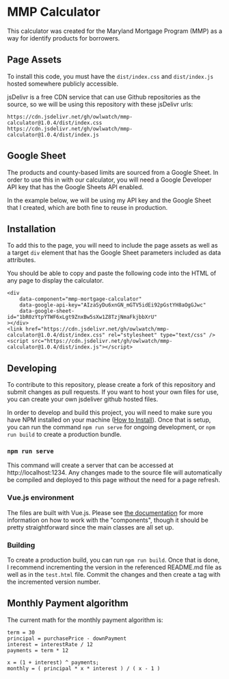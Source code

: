 # MMP Calculator

This calculator was created for the Maryland Mortgage Program (MMP)
as a way for identify products for borrowers.

## Page Assets

To install this code, you must have the `dist/index.css` and `dist/index.js` hosted somewhere publicly accessible.

jsDelivr is a free CDN service that can use Github repositories as the source, so we will be using this repository with these jsDelivr urls:

`https://cdn.jsdelivr.net/gh/owlwatch/mmp-calculator@1.0.4/dist/index.css`
`https://cdn.jsdelivr.net/gh/owlwatch/mmp-calculator@1.0.4/dist/index.js`

## Google Sheet

The products and county-based limits are sourced from a Google Sheet. In order to use this in with our calculator, you will need a Google Developer API key that has the Google Sheets API enabled.

In the example below, we will be using my API key and the Google Sheet that I created, which are both fine to reuse in production.

## Installation

To add this to the page, you will need to include the page assets as well as a target `div` element that has the Google Sheet parameters included as data attributes.

You should be able to copy and paste the following code into the HTML of any page to display the calculator.

```
<div
	data-component="mmp-mortgage-calculator"
	data-google-api-key="AIzaSyDu6xnGN_mGTV5idEi92pGstYH8aOgGJwc"
	data-google-sheet-id="1bR0zYtpYTWF6xLgt9ZnxBw5sXw1Z8TzjNmaFkjbbXrU"
></div>
<link href="https://cdn.jsdelivr.net/gh/owlwatch/mmp-calculator@1.0.4/dist/index.css" rel="stylesheet" type="text/css" />
<script src="https://cdn.jsdelivr.net/gh/owlwatch/mmp-calculator@1.0.4/dist/index.js"></script>
```

## Developing

To contribute to this repository, please create a fork of this repository and submit
changes as pull requests. If you want to host your own files for use, you can
create your own jsdeliver github hosted files.

In order to develop and build this project, you will need to make sure you have NPM
installed on your machine ([How to Install](https://www.npmjs.com/get-npm)). Once
that is setup, you can run the command `npm run serve` for ongoing development, or
`npm run build` to create a production bundle.

### `npm run serve`

This command will create a server that can be accessed at http://localhost:1234.
Any changes made to the source file will automatically be compiled and deployed to
this page without the need for a page refresh.

### Vue.js environment

The files are built with Vue.js. Please see [the documentation](https://vuejs.org/v2/guide/)
for more information on how to work with the "components", though it should be pretty
straightforward since the main classes are all set up.

### Building

To create a production build, you can run `npm run build`. Once that is done, I recommend
incrementing the version in the referenced README.md file as well as in the `test.html` file.
Commit the changes and then create a tag with the incremented version number.

## Monthly Payment algorithm

The current math for the monthly payment algorithm is:

```
term = 30
principal = purchasePrice - downPayment
interest = interestRate / 12
payments = term * 12

x = (1 + interest) ^ payments;
monthly = ( principal * x * interest ) / ( x - 1 )
```
